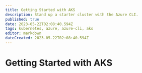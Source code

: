 ```yaml
---
title: Getting Started with AKS
description: Stand up a starter cluster with the Azure CLI. 
published: true
date: 2023-05-22T02:08:40.594Z
tags: kubernetes, azure, azure-cli, aks
editor: markdown
dateCreated: 2023-05-22T02:08:40.594Z
---
```


# Getting Started with AKS


